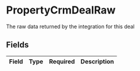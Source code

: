 # PropertyCrmDealRaw

The raw data returned by the integration for this deal


## Fields

| Field       | Type        | Required    | Description |
| ----------- | ----------- | ----------- | ----------- |